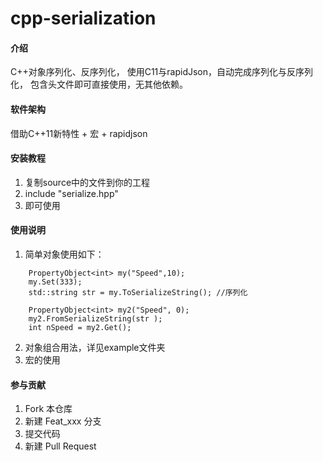 # cpp-serialization

#### 介绍
C++对象序列化、反序列化，
使用C11与rapidJson，自动完成序列化与反序列化，
包含头文件即可直接使用，无其他依赖。

#### 软件架构
借助C++11新特性 + 宏 + rapidjson


#### 安装教程

1.  复制source中的文件到你的工程
2.  include "serialize.hpp"
3.  即可使用

#### 使用说明

1.  简单对象使用如下：

```
    PropertyObject<int> my("Speed",10);
    my.Set(333);
    std::string str = my.ToSerializeString(); //序列化

    PropertyObject<int> my2("Speed", 0);
    my2.FromSerializeString(str );
    int nSpeed = my2.Get();
```


2.  对象组合用法，详见example文件夹
3.  宏的使用 

#### 参与贡献

1.  Fork 本仓库
2.  新建 Feat_xxx 分支
3.  提交代码
4.  新建 Pull Request


